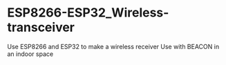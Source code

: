 # ESP8266-ESP32_Wireless-transceiver
Use ESP8266 and ESP32 to make a wireless receiver Use with BEACON in an indoor space
